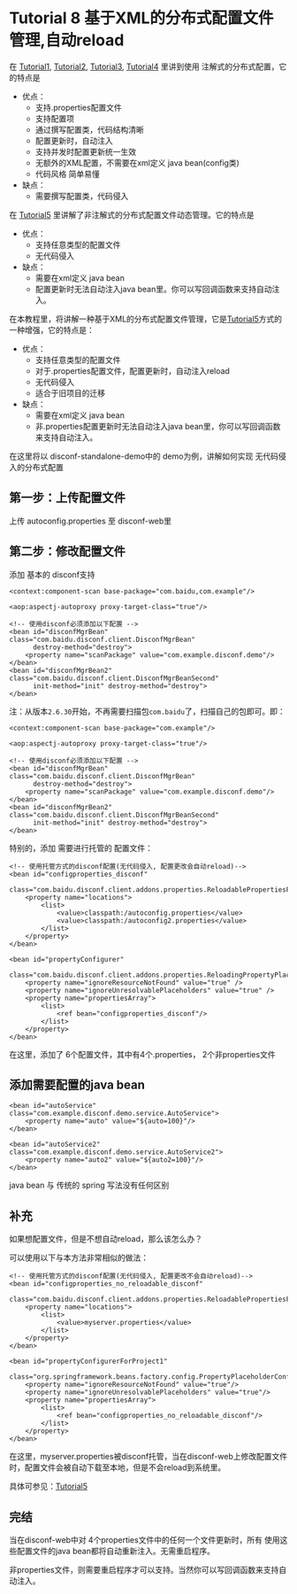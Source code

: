 Tutorial 8 基于XML的分布式配置文件管理,自动reload
=======

在 [Tutorial1](Tutorial1.html), [Tutorial2](Tutorial2.html), [Tutorial3](Tutorial3.html), [Tutorial4](Tutorial4.html)  里讲到使用 注解式的分布式配置，它的特点是 

- 优点：
    - 支持.properties配置文件
    - 支持配置项
    - 通过撰写配置类，代码结构清晰
    - 配置更新时，自动注入
    - 支持并发时配置更新统一生效
    - 无额外的XML配置，不需要在xml定义 java bean(config类)
    - 代码风格 简单易懂
- 缺点：
    - 需要撰写配置类，代码侵入

在 [Tutorial5](Tutorial5.html) 里讲解了非注解式的分布式配置文件动态管理。它的特点是

- 优点：
    - 支持任意类型的配置文件
    - 无代码侵入
- 缺点：
    - 需要在xml定义 java bean
    - 配置更新时无法自动注入java bean里。你可以写回调函数来支持自动注入。
    
在本教程里，将讲解一种基于XML的分布式配置文件管理，它是[Tutorial5](Tutorial5.html)方式的一种增强，它的特点是：

- 优点：
    - 支持任意类型的配置文件
    - 对于.properties配置文件，配置更新时，自动注入reload
    - 无代码侵入
    - 适合于旧项目的迁移
- 缺点：
    - 需要在xml定义 java bean
    - 非.properties配置更新时无法自动注入java bean里，你可以写回调函数来支持自动注入。
    
在这里将以 disconf-standalone-demo中的 demo为例，讲解如何实现 无代码侵入的分布式配置

## 第一步：上传配置文件

上传 autoconfig.properties 至 disconf-web里

## 第二步：修改配置文件

添加 基本的 disconf支持

    <context:component-scan base-package="com.baidu,com.example"/>

    <aop:aspectj-autoproxy proxy-target-class="true"/>

    <!-- 使用disconf必须添加以下配置 -->
    <bean id="disconfMgrBean" class="com.baidu.disconf.client.DisconfMgrBean"
          destroy-method="destroy">
        <property name="scanPackage" value="com.example.disconf.demo"/>
    </bean>
    <bean id="disconfMgrBean2" class="com.baidu.disconf.client.DisconfMgrBeanSecond"
          init-method="init" destroy-method="destroy">
    </bean>

注：从版本`2.6.30`开始，不再需要扫描包`com.baidu`了，扫描自己的包即可。即：

    <context:component-scan base-package="com.example"/>
    
    <aop:aspectj-autoproxy proxy-target-class="true"/>

    <!-- 使用disconf必须添加以下配置 -->
    <bean id="disconfMgrBean" class="com.baidu.disconf.client.DisconfMgrBean"
          destroy-method="destroy">
        <property name="scanPackage" value="com.example.disconf.demo"/>
    </bean>
    <bean id="disconfMgrBean2" class="com.baidu.disconf.client.DisconfMgrBeanSecond"
          init-method="init" destroy-method="destroy">
    </bean>

特别的，添加 需要进行托管的 配置文件：

    <!-- 使用托管方式的disconf配置(无代码侵入, 配置更改会自动reload)-->
    <bean id="configproperties_disconf"
          class="com.baidu.disconf.client.addons.properties.ReloadablePropertiesFactoryBean">
        <property name="locations">
            <list>
                <value>classpath:/autoconfig.properties</value>
                <value>classpath:/autoconfig2.properties</value>
            </list>
        </property>
    </bean>
    
    <bean id="propertyConfigurer"
          class="com.baidu.disconf.client.addons.properties.ReloadingPropertyPlaceholderConfigurer">
        <property name="ignoreResourceNotFound" value="true" />
        <property name="ignoreUnresolvablePlaceholders" value="true" />
        <property name="propertiesArray">
            <list>
                <ref bean="configproperties_disconf"/>
            </list>
        </property>
    </bean>

在这里，添加了 6个配置文件，其中有4个.properties， 2个非properties文件

## 添加需要配置的java bean


    <bean id="autoService" class="com.example.disconf.demo.service.AutoService">
        <property name="auto" value="${auto=100}"/>
    </bean>

    <bean id="autoService2" class="com.example.disconf.demo.service.AutoService2">
        <property name="auto2" value="${auto2=100}"/>
    </bean>
    
java bean 与 传统的 spring 写法没有任何区别
    
## 补充

如果想配置文件，但是不想自动reload，那么该怎么办？

可以使用以下与本方法非常相似的做法：

    <!-- 使用托管方式的disconf配置(无代码侵入, 配置更改不会自动reload)-->
    <bean id="configproperties_no_reloadable_disconf"
          class="com.baidu.disconf.client.addons.properties.ReloadablePropertiesFactoryBean">
        <property name="locations">
            <list>
                <value>myserver.properties</value>
            </list>
        </property>
    </bean>

    <bean id="propertyConfigurerForProject1"
          class="org.springframework.beans.factory.config.PropertyPlaceholderConfigurer">
        <property name="ignoreResourceNotFound" value="true"/>
        <property name="ignoreUnresolvablePlaceholders" value="true"/>
        <property name="propertiesArray">
            <list>
                <ref bean="configproperties_no_reloadable_disconf"/>
            </list>
        </property>
    </bean>
    
在这里，myserver.properties被disconf托管，当在disconf-web上修改配置文件时，配置文件会被自动下载至本地，但是不会reload到系统里。

具体可参见：[Tutorial5](Tutorial5.html) 
    
## 完结

当在disconf-web中对 4个properties文件中的任何一个文件更新时，所有 使用这些配置文件的java bean都将自动重新注入。无需重启程序。

非properties文件，则需要重启程序才可以支持。当然你可以写回调函数来支持自动注入。



